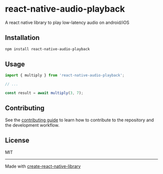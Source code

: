 # react-native-audio-playback

A react native library to play low-latency audio on android/iOS

## Installation

```sh
npm install react-native-audio-playback
```

## Usage


```js
import { multiply } from 'react-native-audio-playback';

// ...

const result = await multiply(3, 7);
```


## Contributing

See the [contributing guide](CONTRIBUTING.md) to learn how to contribute to the repository and the development workflow.

## License

MIT

---

Made with [create-react-native-library](https://github.com/callstack/react-native-builder-bob)
